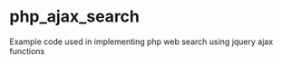php_ajax_search
===============

Example code used in implementing php web search using jquery ajax functions
